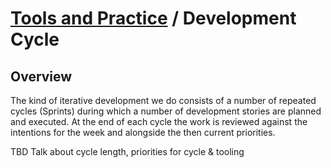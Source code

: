 # [Tools and Practice](../README.md) / Development Cycle

## Overview

The kind of iterative development we do consists of a number of repeated cycles (Sprints) during which a number of development stories are planned and executed. At the end of each cycle the work is reviewed against the intentions for the week and alongside the then current priorities.

TBD Talk about cycle length, priorities for cycle & tooling

<!---
## Contents

* [Sprint Planning](./planning.md)
* [Standup](./standup.md)
* [Demo](./demo.md)
* [Retrospective](./retro.md)
* [Tooling/Tracker](./tracker.md)
--->
